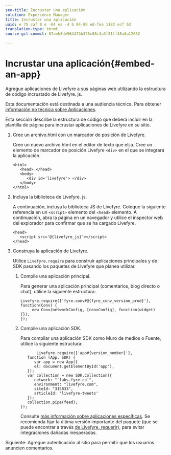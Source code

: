 ```yaml
---
seo-title: Incrustar una aplicación
solution: Experience Manager
title: Incrustar una aplicación
uuid: e 75 caf 0 e -04 ea -4 b 04-89 ed-fea 1183 ecf 63
translation-type: tm+mt
source-git-commit: 67aeb3de964473b326c88c3a3f81ff48a6a12652

---
```



# Incrustar una aplicación{#embed-an-app}

Agregue aplicaciones de Livefyre a sus páginas web utilizando la estructura de código incrustado de Livefyre. js.

Esta documentación está destinada a una audiencia técnica. Para obtener [información no técnica sobre Aplicaciones](/help/using/c-about-apps/c-about-apps.md).

Esta sección describe la estructura de código que deberá incluir en la plantilla de página para incrustar aplicaciones de Livefyre en su sitio.

1. Cree un archivo.html con un marcador de posición de Livefyre.

   Cree un nuevo archivo.html en el editor de texto que elija. Cree un elemento de marcador de posición Livefyre `<div>` en el que se integrará la aplicación.

   ```
   <html> 
      <head> </head> 
      <body> 
         <div id='livefyre'> </div> 
      </body> 
   </html>
   ```

1. Incluya la biblioteca de Livefyre. js.

   A continuación, incluya la biblioteca JS de Livefyre. Coloque la siguiente referencia en un `<script>` elemento del `<head>` elemento. A continuación, abra la página en un navegador y utilice el inspector web del explorador para confirmar que se ha cargado Livefyre.

   ```
   <head> 
      <script src='@{livefyre_js}'></script> 
   </head> 
   ```

1. Construya la aplicación de Livefyre.

   Utilice `Livefyre.require` para construir aplicaciones principales y de SDK pasando los paquetes de Livefyre que planea utilizar.

   1. Compile una aplicación principal.

      Para generar una aplicación principal (comentarios, blog directo o chat), utilice la siguiente estructura:

      ```
      Livefyre.require(['fyre.conv#@{fyre_conv_version_prod}'], function(Conv) { 
           new Conv(networkConfig, [convConfig], function(widget) {});  
      });  
      ```

   1. Compile una aplicación SDK.

      Para compilar una aplicación SDK como Muro de medios o Fuente, utilice la siguiente estructura:

      ```
             Livefyre.require(['app#{version_number}'], 
         function (App, SDK) { 
            var app = new App({ 
            el: document.getElementById('app'), 
         }); 
         var collection = new SDK.Collection({ 
            network: "`labs.fyre.co`", 
            environment: "livefyre.com", 
            siteId: "315833", 
            articleId: 'livefyre-tweets' 
         }); 
         collection.pipe(feed); 
      }); 
      ```

      Consulte [más información sobre aplicaciones específicas](/help/using/c-about-apps/c-about-apps.md). Se recomienda fijar la última versión importante del paquete (que se puede encontrar a través [de Livefyre. requerir](https://cdn.livefyre.com/packages.html)), para evitar integraciones dañadas inesperadas.

Siguiente: Agregue autenticación al sitio para permitir que los usuarios anuncien comentarios.
